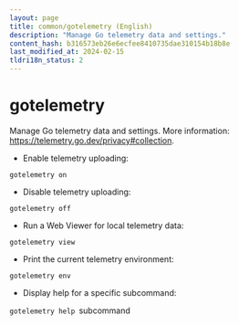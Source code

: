 ```yaml
---
layout: page
title: common/gotelemetry (English)
description: "Manage Go telemetry data and settings."
content_hash: b316573eb26e6ecfee8410735dae310154b18b8e
last_modified_at: 2024-02-15
tldri18n_status: 2
---
```

# gotelemetry

Manage Go telemetry data and settings.
More information: <https://telemetry.go.dev/privacy#collection>.

- Enable telemetry uploading:

`gotelemetry on`

- Disable telemetry uploading:

`gotelemetry off`

- Run a Web Viewer for local telemetry data:

`gotelemetry view`

- Print the current telemetry environment:

`gotelemetry env`

- Display help for a specific subcommand:

`gotelemetry help `<span class="tldr-var badge badge-pill bg-dark-lm bg-white-dm text-white-lm text-dark-dm font-weight-bold">subcommand</span>
